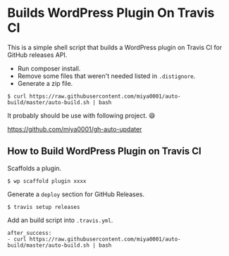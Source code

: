 # Builds WordPress Plugin On Travis CI

This is a simple shell script that builds a WordPress plugin on Travis CI for GitHub releases API.

* Run composer install.
* Remove some files that weren't needed listed in `.distignore`.
* Generate a zip file.

```
$ curl https://raw.githubusercontent.com/miya0001/auto-build/master/auto-build.sh | bash
```

It probably should be use with following project. :smile:

https://github.com/miya0001/gh-auto-updater

## How to Build WordPress Plugin on Travis CI

Scaffolds a plugin.

```
$ wp scaffold plugin xxxx
```

Generate a `deploy` section for GitHub Releases.

```
$ travis setup releases
```

Add an build script into `.travis.yml`.

```
after_success:
- curl https://raw.githubusercontent.com/miya0001/auto-build/master/auto-build.sh | bash
```
